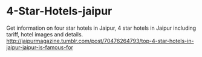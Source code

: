 4-Star-Hotels-jaipur
====================

Get information on four star hotels in Jaipur, 4 star hotels in Jaipur including tariff, hotel images and details. http://jaipurmagazine.tumblr.com/post/70476264793/top-4-star-hotels-in-jaipur-jaipur-is-famous-for
